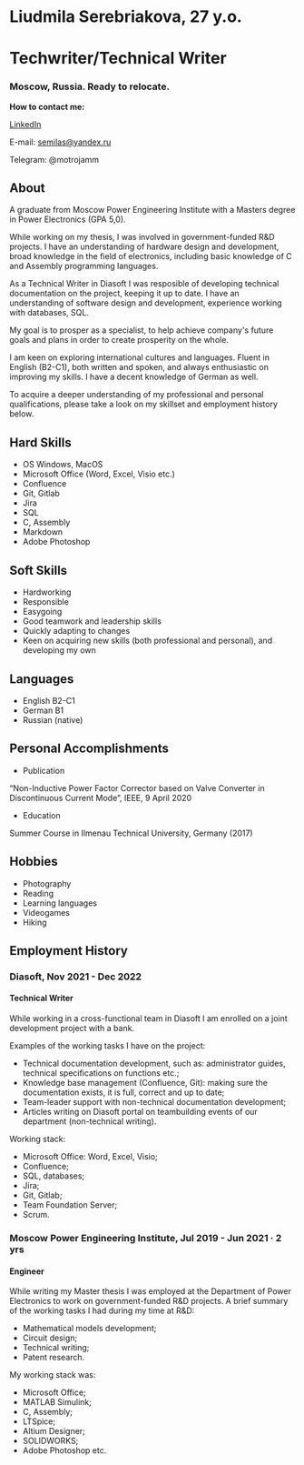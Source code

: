 
# Liudmila Serebriakova, 27 y.o.
# Techwriter/Technical Writer
### Moscow, Russia. Ready to relocate.

**How to contact me:**

[LinkedIn](https://www.linkedin.com/in/serebriakovala/)

E-mail: semilas@yandex.ru

Telegram: @motrojamm

## About

A graduate from Moscow Power Engineering Institute with a Masters degree in Power Electronics (GPA 5,0).

While working on my thesis, I was involved in government-funded R&D projects. I have an understanding of hardware design and development, broad knowledge in the field of electronics, including basic knowledge of C and Assembly programming languages.

As a Technical Writer in Diasoft I was resposible of developing technical documentation on the project, keeping it up to date. I have an understanding of software design and development, experience working with databases, SQL. 

My goal is to prosper as a specialist, to help achieve company's future goals and plans in order to create prosperity on the whole.

I am keen on exploring international cultures and languages. Fluent in English (B2-C1), both written and spoken, and always enthusiastic on improving my skills. I have a decent knowledge of German as well.

To acquire a deeper understanding of my professional and personal qualifications, please take a look on my skillset and employment history below.


## Hard Skills

- OS Windows, MacOS
- Microsoft Office (Word, Excel, Visio etc.)
- Confluence
- Git, Gitlab
- Jira
- SQL
- C, Assembly
- Markdown
- Adobe Photoshop

## Soft Skills

- Hardworking
- Responsible
- Easygoing
- Good teamwork and leadership skills
- Quickly adapting to changes
- Keen on acquiring new skills (both professional and personal), and developing my own

## Languages

- English B2-C1
- German B1
- Russian (native)

## Personal Accomplishments


- Publication

“Non-Inductive Power Factor Corrector based on Valve Converter in Discontinuous Current Mode”, IEEE, 9 April 2020

- Education

Summer Course in Ilmenau Technical University, Germany (2017)

## Hobbies
- Photography
- Reading 
- Learning languages 
- Videogames
- Hiking

## Employment History
### Diasoft, Nov 2021 - Dec 2022
#### Technical Writer

While working in a cross-functional team in Diasoft I am enrolled on a joint development project with a bank.

Examples of the working tasks I have on the project:

- Technical documentation development, such as: administrator guides, technical specifications on functions etc.;
- Knowledge base management (Confluence, Git): making sure the documentation exists, it is full, correct and up to date;
- Team-leader support with non-technical documentation development;
- Articles writing on Diasoft portal on teambuilding events of our department (non-technical writing).

Working stack:
- Microsoft Office: Word, Excel, Visio;
- Confluence;
- SQL, databases;
- Jira;
- Git, Gitlab;
- Team Foundation Server;
- Scrum.


### Moscow Power Engineering Institute, Jul 2019 - Jun 2021 · 2 yrs
#### Engineer

While writing my Master thesis I was employed at the Department of Power Electronics to work on government-funded R&D projects.
A brief summary of the working tasks I had during my time at R&D:

- Mathematical models development;
- Circuit design;
- Technical writing;
- Patent research.

My working stack was: 

- Microsoft Office;
- MATLAB Simulink;
- C, Assembly;
- LTSpice;
- Altium Designer;
- SOLIDWORKS;
- Adobe Photoshop etc.

